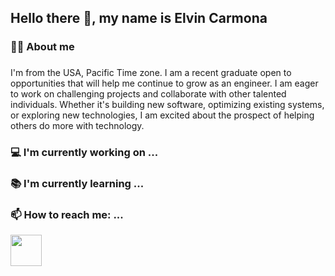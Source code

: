 ##  Hello there 👋, my name is Elvin Carmona

### 👨‍🦲 About me<h3/>
   
I'm from the USA, Pacific Time zone. I am a recent graduate open to opportunities that will help me continue to grow as an engineer. I am eager to work on challenging projects and collaborate with other talented individuals. Whether it's building new software, optimizing existing systems, or exploring new technologies, I am excited about the prospect of helping others do more with technology.

### 💻 I'm currently working on ...

   
### 📚 I'm currently learning ...

### 📫 How to reach me: ...

[<img src="assets/envelope.png" height="50px">](mailto:ecarmona235@gmail.com)
